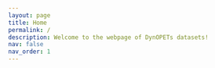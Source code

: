 ```yaml
---
layout: page
title: Home
permalink: /
description: Welcome to the webpage of DynOPETs datasets!
nav: false
nav_order: 1
---
```


<!-- <div style="font-family: 'Book Antiqua', serif;">


</div> -->


